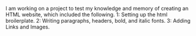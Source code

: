 I am working on a project to test my knowledge and memory of creating an HTML website, which included the following.
1: Setting up the html broilerplate. 
2: Writing paragraphs, headers, bold, and italic fonts.
3: Adding Links and Images.